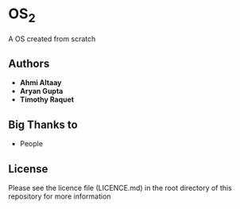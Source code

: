 
# OS<sub>2</sub> #
A OS created from scratch 

## Authors ##
* **Ahmi Altaay**
* **Aryan Gupta**
* **Timothy Raquet**

## Big Thanks to ##
* People

## License ##
Please see the licence file (LICENCE.md) in the root directory of this repository for more
information